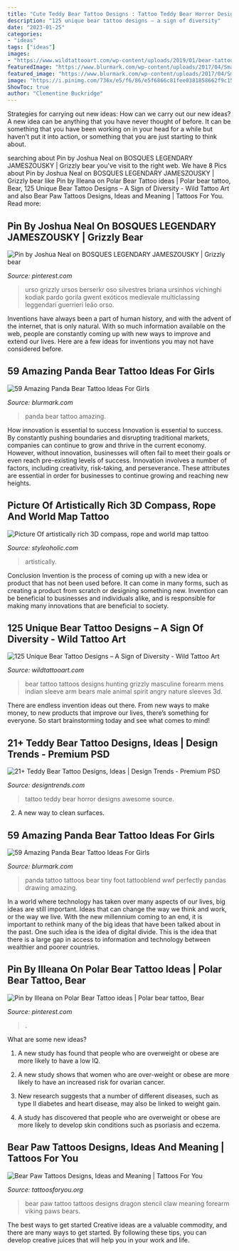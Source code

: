 ```yaml
---
title: "Cute Teddy Bear Tattoo Designs : Tattoo Teddy Bear Horror Designs Awesome Source"
description: "125 unique bear tattoo designs – a sign of diversity"
date: "2023-01-25"
categories:
- "ideas"
tags: ["ideas"]
images:
- "https://www.wildtattooart.com/wp-content/uploads/2019/01/bear-tattoos-26011953.jpg"
featuredImage: "https://www.blurmark.com/wp-content/uploads/2017/04/Small-Panda-Bear-Tattoo-On-Foot.jpg"
featured_image: "https://www.blurmark.com/wp-content/uploads/2017/04/Small-Panda-Bear-Tattoo-On-Foot.jpg"
image: "https://i.pinimg.com/736x/e5/f6/86/e5f6866c81fee0381858662f9c15abbf.jpg"
ShowToc: true
author: "Clementine Buckridge"
---
```



Strategies for carrying out new ideas: How can we carry out our new ideas?
A new idea can be anything that you have never thought of before. It can be something that you have been working on in your head for a while but haven't put it into action, or something that you are just starting to think about.

	

		
searching about Pin by Joshua Neal on BOSQUES LEGENDARY JAMESZOUSKY | Grizzly bear you've visit to the right web. We have 8 Pics about Pin by Joshua Neal on BOSQUES LEGENDARY JAMESZOUSKY | Grizzly bear like Pin by Illeana on Polar Bear Tattoo ideas | Polar bear tattoo, Bear, 125 Unique Bear Tattoo Designs – A Sign of Diversity - Wild Tattoo Art and also Bear Paw Tattoos Designs, Ideas and Meaning | Tattoos For You. Read more:
		
    
## Pin By Joshua Neal On BOSQUES LEGENDARY JAMESZOUSKY | Grizzly Bear

<img loading=lazy src="https://i.pinimg.com/736x/e5/f6/86/e5f6866c81fee0381858662f9c15abbf.jpg" onerror="this.onerror=null;this.src='https://tse3.mm.bing.net/th?id=OIP.vMWzX9qJ7kzNbnPGx__8UwHaKn&amp;pid=15.1';" alt="Pin by Joshua Neal on BOSQUES LEGENDARY JAMESZOUSKY | Grizzly bear">

_Source: pinterest.com_

>urso grizzly ursos berserkr oso silvestres briana ursinhos vichinghi kodiak pardo gorila gwent exóticos medievale multiclassing leggendari guerrieri leão orso. 

	

Inventions have always been a part of human history, and with the advent of the internet, that is only natural. With so much information available on the web, people are constantly coming up with new ways to improve and extend our lives. Here are a few ideas for inventions you may not have considered before.

    
## 59 Amazing Panda Bear Tattoo Ideas For Girls

<img loading=lazy src="http://www.blurmark.com/wp-content/uploads/2017/04/Cute-Water-Color-Panda.jpg" onerror="this.onerror=null;this.src='https://tse1.mm.bing.net/th?id=OIP.6cg15G2T19IAFzjpqgCa-QHaHa&amp;pid=15.1';" alt="59 Amazing Panda Bear Tattoo Ideas For Girls">

_Source: blurmark.com_

>panda bear tattoo amazing. 

	

How innovation is essential to success
Innovation is essential to success. By constantly pushing boundaries and disrupting traditional markets, companies can continue to grow and thrive in the current economy. However, without innovation, businesses will often fail to meet their goals or even reach pre-existing levels of success. Innovation involves a number of factors, including creativity, risk-taking, and perseverance. These attributes are essential in order for businesses to continue growing and reaching new heights.

    
## Picture Of Artistically Rich 3D Compass, Rope And World Map Tattoo

<img loading=lazy src="https://i.styleoholic.com/2017/03/05-artistically-rich-3D-compass-rope-and-world-map-tattoo.jpg" onerror="this.onerror=null;this.src='https://tse2.mm.bing.net/th?id=OIP.O1sH2eaCFnw5Rjqs1-EN6gHaJ4&amp;pid=15.1';" alt="Picture Of artistically rich 3D compass, rope and world map tattoo">

_Source: styleoholic.com_

>artistically. 

	

Conclusion
Invention is the process of coming up with a new idea or product that has not been used before. It can come in many forms, such as creating a product from scratch or designing something new. Invention can be beneficial to businesses and individuals alike, and is responsible for making many innovations that are beneficial to society.

    
## 125 Unique Bear Tattoo Designs – A Sign Of Diversity - Wild Tattoo Art

<img loading=lazy src="https://www.wildtattooart.com/wp-content/uploads/2019/01/bear-tattoos-26011953.jpg" onerror="this.onerror=null;this.src='https://tse2.mm.bing.net/th?id=OIP.Q21zN-M_yjlLdBJgH_U_MgHaHa&amp;pid=15.1';" alt="125 Unique Bear Tattoo Designs – A Sign of Diversity - Wild Tattoo Art">

_Source: wildtattooart.com_

>bear tattoo tattoos designs hunting grizzly masculine forearm mens indian sleeve arm bears male animal spirit angry nature sleeves 3d. 

	

There are endless invention ideas out there. From new ways to make money, to new products that improve our lives, there’s something for everyone. So start brainstorming today and see what comes to mind!

    
## 21+ Teddy Bear Tattoo Designs, Ideas | Design Trends - Premium PSD

<img loading=lazy src="https://images.designtrends.com/wp-content/uploads/2016/03/08111640/Horror-Tattoo-of-Teddy-Bear.jpg" onerror="this.onerror=null;this.src='https://tse2.mm.bing.net/th?id=OIP._XeXrcXe0ZvArW2LkhOJywHaHa&amp;pid=15.1';" alt="21+ Teddy Bear Tattoo Designs, Ideas | Design Trends - Premium PSD">

_Source: designtrends.com_

>tattoo teddy bear horror designs awesome source. 

	

2. A new way to clean surfaces.

    
## 59 Amazing Panda Bear Tattoo Ideas For Girls

<img loading=lazy src="https://www.blurmark.com/wp-content/uploads/2017/04/Small-Panda-Bear-Tattoo-On-Foot.jpg" onerror="this.onerror=null;this.src='https://tse4.mm.bing.net/th?id=OIP.hQq9LYYa3reXT5UIxBc_0QHaHX&amp;pid=15.1';" alt="59 Amazing Panda Bear Tattoo Ideas For Girls">

_Source: blurmark.com_

>panda tattoo tattoos bear tiny foot tattooblend wwf perfectly pandas drawing amazing. 

	

In a world where technology has taken over many aspects of our lives, big ideas are still important. Ideas that can change the way we think and work, or the way we live. With the new millennium coming to an end, it is important to rethink many of the big ideas that have been talked about in the past. One such idea is the idea of digital divide. This is the idea that there is a large gap in access to information and technology between wealthier and poorer countries.

    
## Pin By Illeana On Polar Bear Tattoo Ideas | Polar Bear Tattoo, Bear

<img loading=lazy src="https://i.pinimg.com/originals/8f/04/56/8f0456354a3b4db85d053fbdfebe4100.jpg" onerror="this.onerror=null;this.src='https://tse3.mm.bing.net/th?id=OIP.zNZ0QPcaP_1prZpPrupclQHaJ4&amp;pid=15.1';" alt="Pin by Illeana on Polar Bear Tattoo ideas | Polar bear tattoo, Bear">

_Source: pinterest.com_

>. 

	

What are some new ideas?
1. A new study has found that people who are overweight or obese are more likely to have a low IQ.
2. A new study shows that women who are over-weight or obese are more likely to have an increased risk for ovarian cancer.

3. New research suggests that a number of different diseases, such as type II diabetes and heart disease, may also be linked to weight gain.

4. A study has discovered that people who are overweight or obese are more likely to develop skin conditions such as psoriasis and eczema.

    
## Bear Paw Tattoos Designs, Ideas And Meaning | Tattoos For You

<img loading=lazy src="https://www.tattoosforyou.org/wp-content/uploads/2016/05/Bear-Paw-Tattoo-Forearm.jpg" onerror="this.onerror=null;this.src='https://tse3.mm.bing.net/th?id=OIP.GdD_Crk7NqaYWt7MQVOw2wAAAA&amp;pid=15.1';" alt="Bear Paw Tattoos Designs, Ideas and Meaning | Tattoos For You">

_Source: tattoosforyou.org_

>bear paw tattoo tattoos designs dragon stencil claw meaning forearm viking paws bears. 

	

The best ways to get started
Creative ideas are a valuable commodity, and there are many ways to get started. By following these tips, you can develop creative juices that will help you in your work and life.

